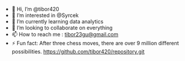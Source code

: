 - 👋 Hi, I’m @tibor420
- 👀 I’m interested in @Syrcek
- 🌱 I’m currently learning data analytics
- 💞️ I’m looking to collaborate on everything
- 📫 How to reach me : tibor23gu@gmail.com
- ⚡ Fun fact:  After three chess moves, there are over 9 million different possibilities.
https://github.com/tibor420/repository.git

<!---
tibor420/tibor420 is a ✨ special ✨ repository because its `README.md` (this file) appears on your GitHub profile.
You can click the Preview link to take a look at your changes.
--->
